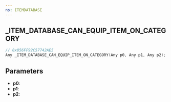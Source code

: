 ```yaml
---
ns: ITEMDATABASE
---
```

## _ITEM_DATABASE_CAN_EQUIP_ITEM_ON_CATEGORY

```c
// 0x856FF92C57742AE5
Any _ITEM_DATABASE_CAN_EQUIP_ITEM_ON_CATEGORY(Any p0, Any p1, Any p2);
```

## Parameters
* **p0**:
* **p1**:
* **p2**:
